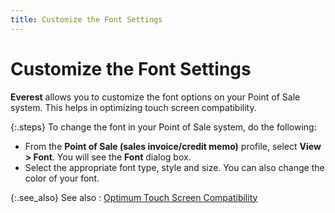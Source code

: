 ```yaml
---
title: Customize the Font Settings
---
```


# Customize the Font Settings


**Everest** allows you to customize  the font options on your Point of Sale system. This helps in optimizing  touch screen compatibility.


{:.steps}
To change the font in your Point of Sale  system, do the following:

- From the **Point of Sale (sales invoice/credit memo)** profile,  select **View &gt; Font**. You will  see the **Font** dialog box.
- Select the  appropriate font type, style and size. You can also change the color of  your font.



{:.see_also}
See also
: [Optimum  Touch Screen Compatibility]({{site.pos_baseurl}}/ui/touch-screen-compatibility/optimize/optimum_touch_screen_compatibility_pos.html)
